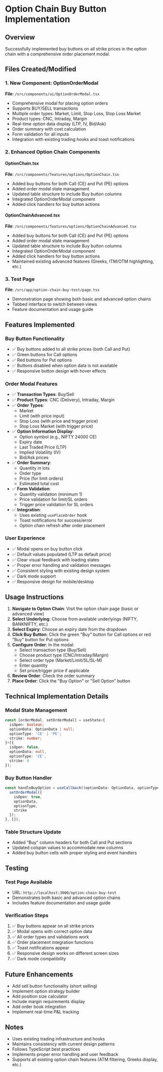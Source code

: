 # Option Chain Buy Button Implementation

## Overview
Successfully implemented buy buttons on all strike prices in the option chain with a comprehensive order placement modal.

## Files Created/Modified

### 1. New Component: OptionOrderModal
**File**: `/src/components/ui/OptionOrderModal.tsx`
- Comprehensive modal for placing option orders
- Supports BUY/SELL transactions
- Multiple order types: Market, Limit, Stop Loss, Stop Loss Market
- Product types: CNC, Intraday, Margin
- Real-time option data display (LTP, IV, Bid/Ask)
- Order summary with cost calculation
- Form validation for all inputs
- Integration with existing trading hooks and toast notifications

### 2. Enhanced Option Chain Components

#### OptionChain.tsx
**File**: `/src/components/features/options/OptionChain.tsx`
- Added buy buttons for both Call (CE) and Put (PE) options
- Added order modal state management
- Updated table structure to include Buy button columns
- Integrated OptionOrderModal component
- Added click handlers for buy button actions

#### OptionChainAdvanced.tsx
**File**: `/src/components/features/options/OptionChainAdvanced.tsx`
- Added buy buttons for both Call (CE) and Put (PE) options
- Added order modal state management
- Updated table structure to include Buy button columns
- Integrated OptionOrderModal component
- Added click handlers for buy button actions
- Maintained existing advanced features (Greeks, ITM/OTM highlighting, etc.)

### 3. Test Page
**File**: `/src/app/option-chain-buy-test/page.tsx`
- Demonstration page showing both basic and advanced option chains
- Tabbed interface to switch between views
- Feature documentation and usage guide

## Features Implemented

### Buy Button Functionality
- ✅ Buy buttons added to all strike prices (both Call and Put)
- ✅ Green buttons for Call options
- ✅ Red buttons for Put options
- ✅ Buttons disabled when option data is not available
- ✅ Responsive button design with hover effects

### Order Modal Features
- ✅ **Transaction Types**: Buy/Sell
- ✅ **Product Types**: CNC (Delivery), Intraday, Margin
- ✅ **Order Types**: 
  - Market
  - Limit (with price input)
  - Stop Loss (with price and trigger price)
  - Stop Loss Market (with trigger price)
- ✅ **Option Information Display**:
  - Option symbol (e.g., NIFTY 24000 CE)
  - Expiry date
  - Last Traded Price (LTP)
  - Implied Volatility (IV)
  - Bid/Ask prices
- ✅ **Order Summary**:
  - Quantity in lots
  - Order type
  - Price (for limit orders)
  - Estimated total cost
- ✅ **Form Validation**:
  - Quantity validation (minimum 1)
  - Price validation for limit/SL orders
  - Trigger price validation for SL orders
- ✅ **Integration**:
  - Uses existing `usePlaceOrder` hook
  - Toast notifications for success/error
  - Option chain refresh after order placement

### User Experience
- ✅ Modal opens on buy button click
- ✅ Default values populated (LTP as default price)
- ✅ Clear visual feedback with loading states
- ✅ Proper error handling and validation messages
- ✅ Consistent styling with existing design system
- ✅ Dark mode support
- ✅ Responsive design for mobile/desktop

## Usage Instructions

1. **Navigate to Option Chain**: Visit the option chain page (basic or advanced view)
2. **Select Underlying**: Choose from available underlyings (NIFTY, BANKNIFTY, etc.)
3. **Select Expiry**: Choose an expiry date from the dropdown
4. **Click Buy Button**: Click the green "Buy" button for Call options or red "Buy" button for Put options
5. **Configure Order**: In the modal:
   - Select transaction type (Buy/Sell)
   - Choose product type (CNC/Intraday/Margin)
   - Select order type (Market/Limit/SL/SL-M)
   - Enter quantity
   - Set price/trigger price if applicable
6. **Review Order**: Check the order summary
7. **Place Order**: Click the "Buy Option" or "Sell Option" button

## Technical Implementation Details

### Modal State Management
```typescript
const [orderModal, setOrderModal] = useState<{
  isOpen: boolean;
  optionData: OptionData | null;
  optionType: 'CE' | 'PE';
  strike: number;
}>({
  isOpen: false,
  optionData: null,
  optionType: 'CE',
  strike: 0
});
```

### Buy Button Handler
```typescript
const handleBuyOption = useCallback((optionData: OptionData, optionType: 'CE' | 'PE', strike: number) => {
  setOrderModal({
    isOpen: true,
    optionData,
    optionType,
    strike
  });
}, []);
```

### Table Structure Update
- Added "Buy" column headers for both Call and Put sections
- Updated colspan values to accommodate new columns
- Added buy button cells with proper styling and event handlers

## Testing

### Test Page Available
- URL: `http://localhost:3000/option-chain-buy-test`
- Demonstrates both basic and advanced option chains
- Includes feature documentation and usage guide

### Verification Steps
1. ✅ Buy buttons appear on all strike prices
2. ✅ Modal opens with correct option data
3. ✅ All order types and validations work
4. ✅ Order placement integration functions
5. ✅ Toast notifications appear
6. ✅ Responsive design works on different screen sizes
7. ✅ Dark mode compatibility

## Future Enhancements
- Add sell button functionality (short selling)
- Implement option strategy builder
- Add position size calculator
- Include margin requirements display
- Add order book integration
- Implement real-time P&L tracking

## Notes
- Uses existing trading infrastructure and hooks
- Maintains consistency with current design patterns
- Follows TypeScript best practices
- Implements proper error handling and user feedback
- Supports all existing option chain features (ATM filtering, Greeks display, etc.)
